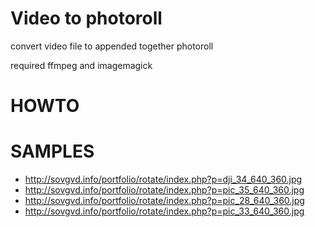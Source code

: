 Video to photoroll
===============

convert video file to appended together photoroll

required ffmpeg and imagemagick

HOWTO
=====


SAMPLES
=======
 * http://sovgvd.info/portfolio/rotate/index.php?p=dji_34_640_360.jpg
 * http://sovgvd.info/portfolio/rotate/index.php?p=pic_35_640_360.jpg
 * http://sovgvd.info/portfolio/rotate/index.php?p=pic_28_640_360.jpg
 * http://sovgvd.info/portfolio/rotate/index.php?p=pic_33_640_360.jpg
